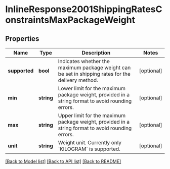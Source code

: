 # InlineResponse2001ShippingRatesConstraintsMaxPackageWeight

## Properties
Name | Type | Description | Notes
------------ | ------------- | ------------- | -------------
**supported** | **bool** | Indicates whether the maximum package weight can be set in shipping rates for the delivery method. | [optional] 
**min** | **string** | Lower limit for the maximum package weight, provided in a string format to avoid rounding errors. | [optional] 
**max** | **string** | Upper limit for the maximum package weight, provided in a string format to avoid rounding errors. | [optional] 
**unit** | **string** | Weight unit. Currently only &#x60;KILOGRAM&#x60; is supported. | [optional] 

[[Back to Model list]](../../README.md#documentation-for-models) [[Back to API list]](../../README.md#documentation-for-api-endpoints) [[Back to README]](../../README.md)

